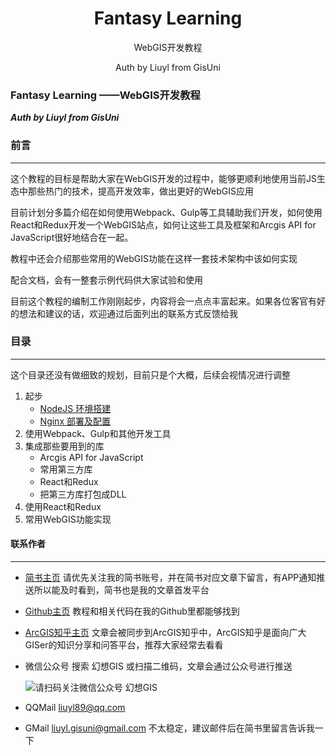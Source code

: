 <div align="center">
  <h1 align="center">Fantasy Learning</h1>
  <p align="center">WebGIS开发教程</p>
  <p align="center">Auth by Liuyl from GisUni</p>
</div>

### Fantasy Learning ——WebGIS开发教程
***Auth by Liuyl from GisUni***

### 前言

---

这个教程的目标是帮助大家在WebGIS开发的过程中，能够更顺利地使用当前JS生态中那些热门的技术，提高开发效率，做出更好的WebGIS应用

目前计划分多篇介绍在如何使用Webpack、Gulp等工具辅助我们开发，如何使用React和Redux开发一个WebGIS站点，如何让这些工具及框架和Arcgis API for JavaScript很好地结合在一起。

教程中还会介绍那些常用的WebGIS功能在这样一套技术架构中该如何实现

配合文档，会有一整套示例代码供大家试验和使用

目前这个教程的编制工作刚刚起步，内容将会一点点丰富起来。如果各位客官有好的想法和建议的话，欢迎通过后面列出的联系方式反馈给我

### 目录

---

这个目录还没有做细致的规划，目前只是个大概，后续会视情况进行调整

1. 起步
    - [NodeJS 环境搭建](doc/1_Start/1_NodeJS.md)
    - [Nginx 部署及配置](doc/1_Start/2_Nginx.md)
2. 使用Webpack、Gulp和其他开发工具
3. 集成那些要用到的库
    - Arcgis API for JavaScript
    - 常用第三方库
    - React和Redux
    - 把第三方库打包成DLL
4. 使用React和Redux
5. 常用WebGIS功能实现



#### 联系作者

---

- [简书主页](https://www.jianshu.com/u/a33591b39f71) 请优先关注我的简书账号，并在简书对应文章下留言，有APP通知推送所以能及时看到，简书也是我的文章首发平台
- [Github主页](https://github.com/Liuyl89/) 教程和相关代码在我的Github里都能够找到
- [ArcGIS知乎主页](http://zhihu.esrichina.com.cn/people/liuyl) 文章会被同步到ArcGIS知乎中，ArcGIS知乎是面向广大GISer的知识分享和问答平台，推荐大家经常去看看
- 微信公众号 搜索 幻想GIS 或扫描二维码，文章会通过公众号进行推送

    ![请扫码关注微信公众号 幻想GIS](http://upload-images.jianshu.io/upload_images/7292919-4932758f98ba8a3b.jpg?imageMogr2/auto-orient/strip%7CimageView2/2/w/1240)
- QQMail liuyl89@qq.com
- GMail liuyl.gisuni@gmail.com 不太稳定，建议邮件后在简书里留言告诉我一下


